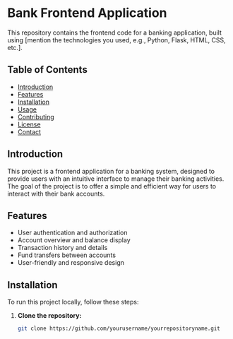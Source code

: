 
# Bank Frontend Application

This repository contains the frontend code for a banking application, built using [mention the technologies you used, e.g., Python, Flask, HTML, CSS, etc.].

## Table of Contents

- [Introduction](#introduction)
- [Features](#features)
- [Installation](#installation)
- [Usage](#usage)
- [Contributing](#contributing)
- [License](#license)
- [Contact](#contact)

## Introduction

This project is a frontend application for a banking system, designed to provide users with an intuitive interface to manage their banking activities. The goal of the project is to offer a simple and efficient way for users to interact with their bank accounts.

## Features

- User authentication and authorization
- Account overview and balance display
- Transaction history and details
- Fund transfers between accounts
- User-friendly and responsive design

## Installation

To run this project locally, follow these steps:

1. **Clone the repository:**
   ```bash
   git clone https://github.com/yourusername/yourrepositoryname.git
